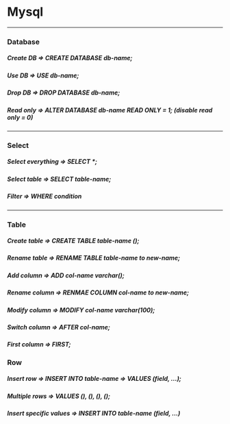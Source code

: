 # Mysql

-----------

### Database

##### Create DB => CREATE DATABASE db-name;
##### Use DB => USE db-name;
##### Drop DB => DROP DATABASE db-name;
##### Read only => ALTER DATABASE db-name READ ONLY = 1; (disable read only = 0)
    
-----------

### Select

##### Select everything => SELECT *;
##### Select table => SELECT table-name;
##### Filter => WHERE condition

-----------

### Table

##### Create table => CREATE TABLE table-name ();
##### Rename table => RENAME TABLE table-name to new-name;
##### Add column => ADD col-name varchar();
##### Rename column => RENMAE COLUMN col-name to new-name;
##### Modify column => MODIFY col-name varchar(100);
##### Switch column => AFTER col-name;
##### First column => FIRST;

### Row

##### Insert row => INSERT INTO table-name => VALUES (field, ...);
##### Multiple rows => VALUES (), (), (), ();
##### Insert specific values => INSERT INTO table-name (field, ...)
